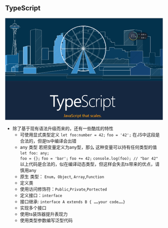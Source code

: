 ## TypeScript

![](https://github.com/hevine/FE-solution/raw/master/imgs/003ts.png)

* 除了基于现有语法升级而来的，还有一些酷炫的特性
    * 可使用显式类型定义
        `let foo:number = 42;`
        `foo = '42';` 在JS中这段是合法的，但是ts中编译会出错
    * any 类型
         若把变量定义为any型，那么 这种变量可以持有任何类型的值
         `let foo: any;`  
         `foo = {};`
         `foo = 'bar';`
         `foo += 42;`
         `console.log(foo); // "bar 42"`
         以上代码是合法的，似在编译动态类型，但这样会失去ts带来的优点，请慎用any
    * 原生 类型： `Enum`，`Object`,  `Array`,`Function`
    * 定义类
    * 使用访问修饰符：`Public`,`Private`,`Portected`
    * 定义接口：`interface`
    * 接口继承: `interface A extends B { ……your code……}`
    * 实现多个接口
    * 使用ts装饰器提升表现力
    * 使用类型参数编写泛型代码
    
       
         